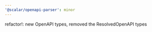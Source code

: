 ```yaml
---
'@scalar/openapi-parser': minor
---
```


refactor!: new OpenAPI types, removed the ResolvedOpenAPI types
